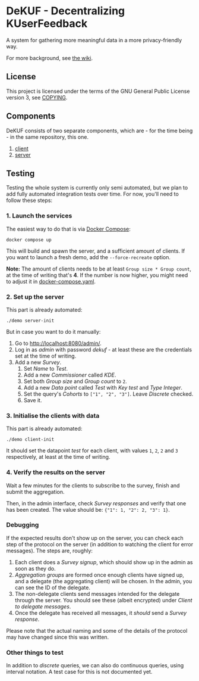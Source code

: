 # DeKUF - Decentralizing KUserFeedback

A system for gathering more meaningful data in a more privacy-friendly way.

For more background, see [the wiki][1].

## License

This project is licensed under the terms of the GNU General Public License
version 3, see [COPYING](COPYING).

## Components

DeKUF consists of two separate components, which are - for the time being - in
the same repository, this one.

1. [client](client)
2. [server](server)

## Testing

Testing the whole system is currently only semi automated, but we plan to add
fully automated integration tests over time. For now, you'll need to follow
these steps:

### 1. Launch the services

The easiest way to do that is via [Docker
Compose](https://docs.docker.com/compose/):

    docker compose up

This will build and spawn the server, and a sufficient amount of clients. If you
want to launch a fresh demo, add the `--force-recreate` option.

**Note:** The amount of clients needs to be at least `Group size * Group count`,
at the time of writing that's **4**. If the number is now higher, you might need
to adjust it in [docker-compose.yaml](docker-compose.yaml).

### 2. Set up the server

This part is already automated:

    ./demo server-init

But in case you want to do it manually:

1. Go to [http://localhost:8080/admin/](http://localhost:8080/admin/).
2. Log in as _admin_ with password _dekuf_ - at least these are the credentials
   set at the time of writing.
3. Add a new _Survey_.
    1. Set _Name_ to _Test_.
    2. Add a new _Commissioner_ called _KDE_.
    3. Set both _Group size_ and _Group count_ to `2`.
    4. Add a new _Data point_ called _Test_ with _Key_ _test_ and _Type_
       _Integer_.
    5. Set the query's _Cohorts_ to `["1", "2", "3"]`. Leave _Discrete_ checked.
    6. Save it.

### 3. Initialise the clients with data

This part is already automated:

    ./demo client-init

It should set the datapoint _test_ for each client, with values `1`, `2`, `2`
and `3` respectively, at least at the time of writing.

### 4. Verify the results on the server

Wait a few minutes for the clients to subscribe to the survey, finish and submit
the aggregation.

Then, in the admin interface, check _Survey responses_ and verify that one has
been created. The value should be: `{"1": 1, "2": 2, "3": 1}`.

### Debugging

If the expected results don't show up on the server, you can check each step of
the protocol on the server (in addition to watching the client for error
messages). The steps are, roughly:

1. Each client does a _Survey signup_, which should show up in the admin as soon
   as they do.
2. _Aggregation groups_ are formed once enough clients have signed up, and a
   delegate (the aggregating client) will be chosen. In the admin, you can see
   the ID of the delegate.
3. The non-delegate clients send messages intended for the delegate through the
   server. You should see these (albeit encrypted) under _Client to delegate
   messages_.
4. Once the delegate has received all messages, it _should_ send a _Survey
   response_.

Please note that the actual naming and some of the details of the protocol may
have changed since this was written.

### Other things to test

In addition to _discrete_ queries, we can also do continuous queries, using
interval notation. A test case for this is not documented yet.

[1]: https://gitlab.com/privact/dekuf/-/wikis/home
